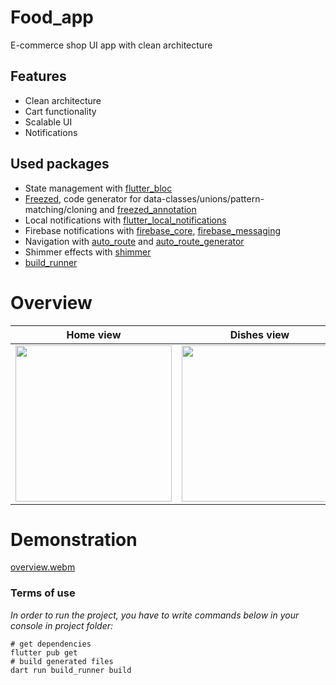 # Food_app
E-commerce shop UI app with clean architecture 

## Features
- Clean architecture
- Cart functionality
- Scalable UI
- Notifications

## Used packages
- State management with [flutter_bloc](https://pub.dev/packages/flutter_bloc)
- [Freezed](https://pub.dev/packages/freezed), code generator for data-classes/unions/pattern-matching/cloning and [freezed_annotation](https://pub.dev/packages/freezed_annotation)
- Local notifications with [flutter_local_notifications](https://pub.dev/packages/flutter_local_notifications)
- Firebase notifications with [firebase_core](https://pub.dev/packages/firebase_core), [firebase_messaging](https://pub.dev/packages/firebase_messaging)
- Navigation with [auto_route](https://pub.dev/packages/auto_route) and [auto_route_generator](https://pub.dev/packages/auto_route_generator)
- Shimmer effects with [shimmer](https://pub.dev/packages/shimmer)
- [build_runner](https://pub.dev/packages/build_runner)



# Overview
| Home view | Dishes view | Filtering By Salads view | Dialog view | Cart View |
|-----------|---------------|-------------|----------------|------------|
|<img src="https://github.com/rel1nce/food_app/assets/101862863/cfab59cd-7a29-4a87-bdc2-708a24671692" width="250">|<img src="https://github.com/rel1nce/food_app/assets/101862863/0512d521-49e9-4336-864c-b917ba9ba2f8" width="250">|<img src="https://github.com/rel1nce/food_app/assets/101862863/bf6eb8fc-5d8e-482e-8795-a886d3516774" width="250">|<img src="https://github.com/rel1nce/food_app/assets/101862863/815d455f-d40b-4c2e-96ff-e5a3fdfdfc36" width="250">|<img src="https://github.com/rel1nce/food_app/assets/101862863/8e770e31-7e22-4504-8b66-6235d2d5931f" width="250">|

# Demonstration
[overview.webm](https://github.com/rel1nce/food_app/assets/101862863/b53c11ca-d39a-47ee-b82a-0acb91952eaf)

### Terms of use
*In order to run the project, you have to write commands below in your console in project folder:*
```
# get dependencies 
flutter pub get
# build generated files
dart run build_runner build
```
